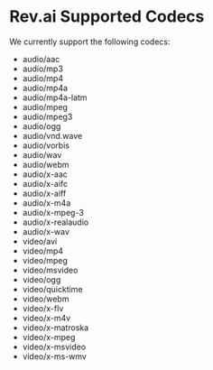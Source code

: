 # Rev.ai Supported Codecs

We currently support the following codecs:

- audio/aac 
- audio/mp3 
- audio/mp4 
- audio/mp4a 
- audio/mp4a-latm 
- audio/mpeg 
- audio/mpeg3 
- audio/ogg 
- audio/vnd.wave 
- audio/vorbis 
- audio/wav 
- audio/webm 
- audio/x-aac 
- audio/x-aifc 
- audio/x-aiff 
- audio/x-m4a 
- audio/x-mpeg-3 
- audio/x-realaudio 
- audio/x-wav 
- video/avi 
- video/mp4 
- video/mpeg 
- video/msvideo 
- video/ogg 
- video/quicktime 
- video/webm 
- video/x-flv 
- video/x-m4v 
- video/x-matroska 
- video/x-mpeg 
- video/x-msvideo 
- video/x-ms-wmv 